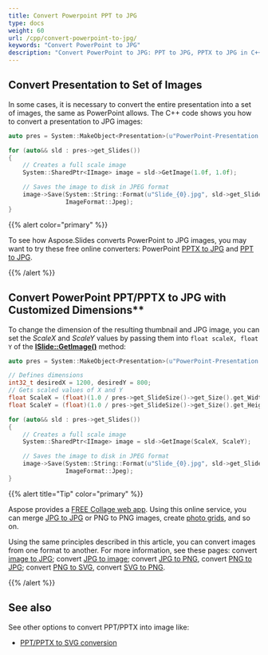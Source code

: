 ```yaml
---
title: Convert Powerpoint PPT to JPG
type: docs
weight: 60
url: /cpp/convert-powerpoint-to-jpg/
keywords: "Convert PowerPoint to JPG"
description: "Convert PowerPoint to JPG: PPT to JPG, PPTX to JPG in C++"
---
```


## **Convert Presentation to Set of Images**

In some cases, it is necessary to convert the entire presentation into a set of images, 
the same as PowerPoint allows. The C++ code shows you how to convert a presentation to JPG images:

```c++
auto pres = System::MakeObject<Presentation>(u"PowerPoint-Presentation.ppt");

for (auto&& sld : pres->get_Slides())
{
    // Creates a full scale image
    System::SharedPtr<IImage> image = sld->GetImage(1.0f, 1.0f);

    // Saves the image to disk in JPEG format
    image->Save(System::String::Format(u"Slide_{0}.jpg", sld->get_SlideNumber()),
                ImageFormat::Jpeg);
}
```

{{% alert color="primary" %}} 

To see how Aspose.Slides converts PowerPoint to JPG images, you may want to try these free online converters: PowerPoint [PPTX to JPG](https://products.aspose.app/slides/conversion/pptx-to-jpg) and [PPT to JPG](https://products.aspose.app/slides/conversion/ppt-to-jpg). 

{{% /alert %}} 

## Convert PowerPoint PPT/PPTX to JPG with Customized Dimensions**

To change the dimension of the resulting thumbnail and JPG image, you can set the *ScaleX* and *ScaleY* values by passing them into `float scaleX, float Y` of the [**ISlide::GetImage()**](https://reference.aspose.com/slides/cpp/aspose.slides/islide/getimage/#islidegetimagefloat-float-method) method:

```c++
auto pres = System::MakeObject<Presentation>(u"PowerPoint-Presentation.pptx");

// Defines dimensions
int32_t desiredX = 1200, desiredY = 800;
// Gets scaled values of X and Y
float ScaleX = (float)(1.0 / pres->get_SlideSize()->get_Size().get_Width()) * desiredX;
float ScaleY = (float)(1.0 / pres->get_SlideSize()->get_Size().get_Height()) * desiredY;

for (auto&& sld : pres->get_Slides())
{
    // Creates a full scale image
    System::SharedPtr<IImage> image = sld->GetImage(ScaleX, ScaleY);

    // Saves the image to disk in JPEG format
    image->Save(System::String::Format(u"Slide_{0}.jpg", sld->get_SlideNumber()),
                ImageFormat::Jpeg);
}
```

{{% alert title="Tip" color="primary" %}}

Aspose provides a [FREE Collage web app](https://products.aspose.app/slides/collage). Using this online service, you can merge [JPG to JPG](https://products.aspose.app/slides/collage/jpg) or PNG to PNG images, create [photo grids](https://products.aspose.app/slides/collage/photo-grid), and so on. 

Using the same principles described in this article, you can convert images from one format to another. For more information, see these pages: convert [image to JPG](https://products.aspose.com/slides/cpp/conversion/image-to-jpg/); convert [JPG to image](https://products.aspose.com/slides/cpp/conversion/jpg-to-image/); convert [JPG to PNG](https://products.aspose.com/slides/cpp/conversion/jpg-to-png/), convert [PNG to JPG](https://products.aspose.com/slides/cpp/conversion/png-to-jpg/); convert [PNG to SVG](https://products.aspose.com/slides/cpp/conversion/png-to-svg/), convert [SVG to PNG](https://products.aspose.com/slides/cpp/conversion/svg-to-png/).

{{% /alert %}}

## **See also**

See other options to convert PPT/PPTX into image like:

- [PPT/PPTX to SVG conversion](/slides/cpp/render-a-slide-as-an-svg-image/)